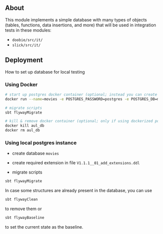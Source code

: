 ## About

This module implements a simple database with many types of objects (tables, functions, data insertions, and more)
that will be used in integration tests in these modules:
* `doobie/src/it/`
* `slick/src/it/`

## Deployment

How to set up database for local testing

### Using Docker

```zsh
# start up postgres docker container (optional; instead you can create movies on your local postgres instance)
docker run --name=movies -e POSTGRES_PASSWORD=postgres -e POSTGRES_DB=movies -p 5432:5432 -d postgres:16

# migrate scripts
sbt flywayMigrate

# kill & remove docker container (optional; only if using dockerized postgres instance)
docker kill aul_db
docker rm aul_db
```

### Using local postgres instance
- create database `movies`
- create required extension in file `V1.1.1__01_add_extensions.ddl`

- migrate scripts
```zsh
sbt flywayMigrate
```

In case some structures are already present in the database, you can use
```zsh
sbt flywayClean 
```
to remove them or
```zsh
sbt flywayBaseline 
```
to set the current state as the baseline.

